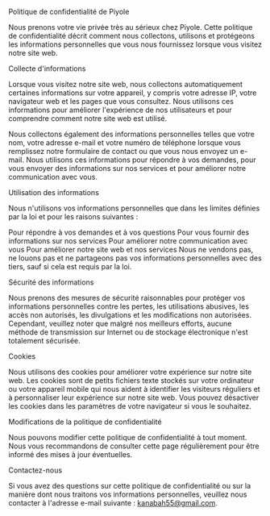 Politique de confidentialité de Piyole

Nous prenons votre vie privée très au sérieux chez Piyole. Cette politique de confidentialité décrit comment nous collectons, utilisons et protégeons les informations personnelles que vous nous fournissez lorsque vous visitez notre site web.

Collecte d'informations

Lorsque vous visitez notre site web, nous collectons automatiquement certaines informations sur votre appareil, y compris votre adresse IP, votre navigateur web et les pages que vous consultez. Nous utilisons ces informations pour améliorer l'expérience de nos utilisateurs et pour comprendre comment notre site web est utilisé.

Nous collectons également des informations personnelles telles que votre nom, votre adresse e-mail et votre numéro de téléphone lorsque vous remplissez notre formulaire de contact ou que vous nous envoyez un e-mail. Nous utilisons ces informations pour répondre à vos demandes, pour vous envoyer des informations sur nos services et pour améliorer notre communication avec vous.

Utilisation des informations

Nous n'utilisons vos informations personnelles que dans les limites définies par la loi et pour les raisons suivantes :

Pour répondre à vos demandes et à vos questions
Pour vous fournir des informations sur nos services
Pour améliorer notre communication avec vous
Pour améliorer notre site web et nos services
Nous ne vendons pas, ne louons pas et ne partageons pas vos informations personnelles avec des tiers, sauf si cela est requis par la loi.

Sécurité des informations

Nous prenons des mesures de sécurité raisonnables pour protéger vos informations personnelles contre les pertes, les utilisations abusives, les accès non autorisés, les divulgations et les modifications non autorisées. Cependant, veuillez noter que malgré nos meilleurs efforts, aucune méthode de transmission sur Internet ou de stockage électronique n'est totalement sécurisée.

Cookies

Nous utilisons des cookies pour améliorer votre expérience sur notre site web. Les cookies sont de petits fichiers texte stockés sur votre ordinateur ou votre appareil mobile qui nous aident à identifier les visiteurs réguliers et à personnaliser leur expérience sur notre site web. Vous pouvez désactiver les cookies dans les paramètres de votre navigateur si vous le souhaitez.

Modifications de la politique de confidentialité

Nous pouvons modifier cette politique de confidentialité à tout moment. Nous vous recommandons de consulter cette page régulièrement pour être informé des mises à jour éventuelles.

Contactez-nous

Si vous avez des questions sur cette politique de confidentialité ou sur la manière dont nous traitons vos informations personnelles, veuillez nous contacter à l'adresse e-mail suivante : kanabah55@gmail.com.
